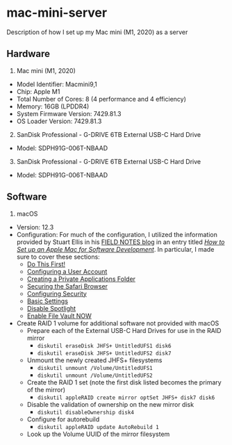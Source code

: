 # mac-mini-server
Description of how I set up my Mac mini (M1, 2020) as a server

## Hardware

1. Mac mini (M1, 2020)
  * Model Identifier: Macmini9,1
  * Chip: Apple M1
  * Total Number of Cores: 8 (4 performance and 4 efficiency)
  * Memory: 16GB (LPDDR4)
  * System Firmware Version: 7429.81.3
  * OS Loader Version: 7429.81.3
2. SanDisk Professional - G-DRIVE 6TB External USB-C Hard Drive
  * Model: SDPH91G-006T-NBAAD
3. SanDisk Professional - G-DRIVE 6TB External USB-C Hard Drive
  * Model: SDPH91G-006T-NBAAD

## Software

1. macOS
  * Version: 12.3
  * Configuration:
    For much of the configuration, I utilized the information provided by Stuart Ellis in his [FIELD NOTES blog](https://www.stuartellis.name) in an entry titled [*How to Set up an Apple Mac for Software Development*](https://www.stuartellis.name/articles/mac-setup/#configuring-a-user-account).  In particular, I made sure to cover these sections:
    * [Do This First!](https://www.stuartellis.name/articles/mac-setup/#do-this-first)
    * [Configuring a User Account](https://www.stuartellis.name/articles/mac-setup/#configuring-a-user-account)
    * [Creating a Private Applications Folder](https://www.stuartellis.name/articles/mac-setup/#creating-a-private-applications-folder)
    * [Securing the Safari Browser](https://www.stuartellis.name/articles/mac-setup/#securing-the-safari-browser)
    * [Configuring Security](https://www.stuartellis.name/articles/mac-setup/#configuring-security)
    * [Basic Settings](https://www.stuartellis.name/articles/mac-setup/#basic-settings)
    * [Disable Spotlight](https://www.stuartellis.name/articles/mac-setup/#disable-spotlight)
    * [Enable File Vault NOW](https://www.stuartellis.name/articles/mac-setup/#enable-file-vault-now)
  * Create RAID 1 volume for additional software not provided with macOS
    * Prepare each of the External USB-C Hard Drives for use in the RAID mirror
      - `diskutil eraseDisk JHFS+ UntitledUFS1 disk6`
      - `diskutil eraseDisk JHFS+ UntitledUFS2 disk7`
    * Unmount the newly created JHFS+ filesystems
      - `diskutil unmount /Volume/UntitledUFS1`
      - `diskutil unmount /Volume/UntitledUFS2`
    * Create the RAID 1 set (note the first disk listed becomes the primary of the mirror)
      - `diskutil appleRAID create mirror optSet JHFS+ disk7 disk6`
    * Disable the validation of ownership on the new mirror disk
      - `diskutil disableOwnership disk4`
    * Configure for autorebuild
      - `diskutil appleRAID update AutoRebuild 1`
    * Look up the Volume UUID of the mirror filesystem
   